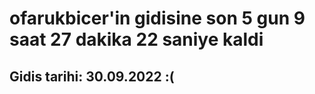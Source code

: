 # ofarukbicer'in gidisine son 5 gun 9 saat 27 dakika 22 saniye kaldi

## Gidis tarihi: 30.09.2022 :(
